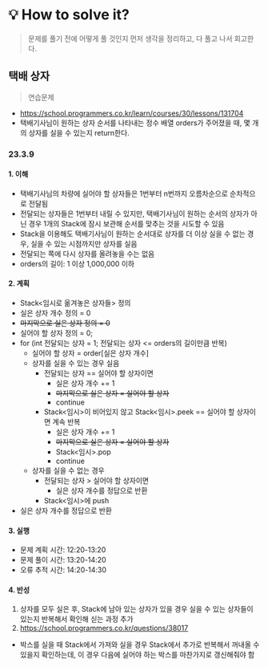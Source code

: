 # 💡 How to solve it?
> 문제를 풀기 전에 어떻게 풀 것인지 먼저 생각을 정리하고, 다 풀고 나서 회고한다.

## 택배 상자

> 연습문제

- https://school.programmers.co.kr/learn/courses/30/lessons/131704
- 택배기사님이 원하는 상자 순서를 나타내는 정수 배열 orders가 주어졌을 때,
  몇 개의 상자를 실을 수 있는지 return한다.

### 23.3.9

#### 1. 이해

- 택배기사님의 차량에 실어야 할 상자들은 1번부터 n번까지 오름차순으로 순차적으로 전달됨
- 전달되는 상자들은 1번부터 내릴 수 있지만, 택배기사님이 원하는 순서의 상자가 아닌 경우
  1개의 Stack에 잠시 보관해 순서를 맞추는 것을 시도할 수 있음
- Stack을 이용해도 택배기사님이 원하는 순서대로 상자를 더 이상 실을 수 없는 경우,
  실을 수 있는 시점까지만 상자를 실음
- 전달되는 쪽에 다시 상자를 올려놓을 수는 없음
- orders의 길이: 1 이상 1,000,000 이하

#### 2. 계획

- Stack\<임시로 옮겨놓은 상자들\> 정의
- 실은 상자 개수 정의 = 0
- ~~마지막으로 실은 상자 정의 = 0~~
- 실어야 할 상자 정의 = 0;
- for (int 전달되는 상자 = 1; 전달되는 상자 <= orders의 길이만큼 반복)
  - 실어야 할 상자 = order[실은 상자 개수]
  - 상자를 실을 수 있는 경우 실음
    - 전달되는 상자 == 실어야 할 상자이면
      - 실은 상자 개수 += 1
      - ~~마지막으로 실은 상자 = 실어야 할 상자~~
      - continue
    - Stack\<임시\>이 비어있지 않고 Stack\<임시\>.peek == 실어야 할 상자이면 계속 반복
      - 실은 상자 개수 += 1
      - ~~마지막으로 실은 상자 = 실어야 할 상자~~
      - Stack\<임시\>.pop
      - continue
  - 상자를 실을 수 없는 경우
    - 전달되는 상자 > 실어야 할 상자이면
      - 실은 상자 개수를 정답으로 반환
    - Stack\<임시\>에 push
- 실은 상자 개수를 정답으로 반환

#### 3. 실행

- 문제 계획 시간: 12:20-13:20
- 문제 풀이 시간: 13:20-14:20
- 오류 추적 시간: 14:20-14:30

#### 4. 반성

1. 상자를 모두 실은 후, Stack에 남아 있는 상자가 있을 경우
   실을 수 있는 상자들이 있는지 반복해서 확인해 싣는 과정 추가
2. https://school.programmers.co.kr/questions/38017
- 박스를 실을 때 Stack에서 가져와 실을 경우
  Stack에서 추가로 반복해서 꺼내올 수 있을지 확인하는데,
  이 경우 다음에 실어야 하는 박스를 마찬가지로 갱신해줘야 함
